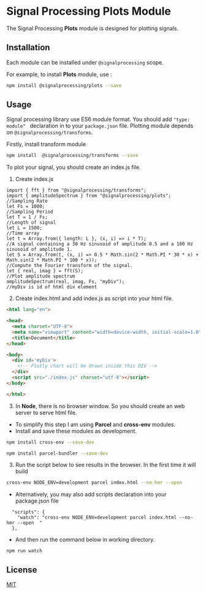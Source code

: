 # Signal Processing Plots Module

The Signal Processing **Plots** module is designed for plotting signals.
## Installation

Each module can be installed under ```@signalprocessing``` scope.

For example, to install **Plots** module, use :


```bash
npm install @signalprocessing/plots --save
```
## Usage

Signal processing library use ES6 module format. You should add ```"type: module" ``` declaration in to your ```package.json``` file. Plotting module depends on ```@signalprocessing/transforms```.

Firstly, install transform module
```bash
npm install  @signalprocessing/transforms --save
```
To plot your signal, you should create an index.js file.
1. Create index.js
```node
import { fft } from "@signalprocessing/transforms";
import { amplitudeSpectrum } from "@signalprocessing/plots";
//Sampling Rate
let Fs = 1000;
//Sampling Period
let T = 1 / Fs;
//Length of signal
let L = 1500;
//Time array
let t = Array.from({ length: L }, (x, i) => i * T);
//A signal containing a 30 Hz sinusoid of amplitude 0.5 and a 100 Hz sinusoid of amplitude 1.
let S = Array.from(t, (x, i) => 0.5 * Math.sin(2 * Math.PI * 30 * x) + Math.sin(2 * Math.PI * 100 * x));
//Compute the Fourier transform of the signal.
let { real, imag } = fft(S);
//Plot amplitude spectrum 
amplitudeSpectrum(real, imag, Fs, "myDiv");
//myDiv is id of html div element
```
2. Create index.html and add index.js as script into your html file.
```html
<html lang="en">

<head>
  <meta charset="UTF-8">
  <meta name="viewport" content="width=device-width, initial-scale=1.0">
  <title>Document</title>
</head>

<body>
  <div id='myDiv'>
    <!-- Plotly chart will be drawn inside this DIV -->
  </div>
  <script src="./index.js" charset="utf-8"></script>
</body>

</html>
```
3. In **Node**, there is no browser window. So you should create an web server to serve html file.

- To simplify this step I am using **Parcel** and **cross-env** modules. 
- Install and save these modules as development.


```bash 
npm install cross-env --save-dev
```
```bash 
npm install parcel-bundler --save-dev
```
3. Run the script below to see results in the browser. In the first time it will build 
```bash 
cross-env NODE_ENV=development parcel index.html --no-hmr --open
```
- Alternatively, you may also add scripts declaration into your package.json file 
```node
  "scripts": {
    "watch": "cross-env NODE_ENV=development parcel index.html --no-hmr --open  "
  },
```
- And then run the command below in working directory.
```node
npm run watch
```


## License
[MIT](https://choosealicense.com/licenses/mit/)
